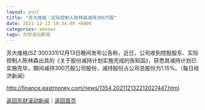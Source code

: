 ```yaml
---
layout: post
title: "苏大维格：实际控制人陈林森减持300万股"
date: 2021-12-13 19:34:49 +0800
categories: emnews
tags: 东财滚动新闻
---
```


苏大维格(SZ 300331)12月13日晚间发布公告称，近日，公司收到控股股东、实际控制人陈林森出具的《关于股份减持计划实施完成的告知函》，获悉其减持计划已实施完毕。期间减持300万股公司股份，减持股份占公司总股份为1.15%。（每日经济新闻）

<http://finance.eastmoney.com/news/1354,202112132212027447.html>

[返回东财滚动新闻](//finews.withounder.com/emnews/)｜[返回首页](//finews.withounder.com/)